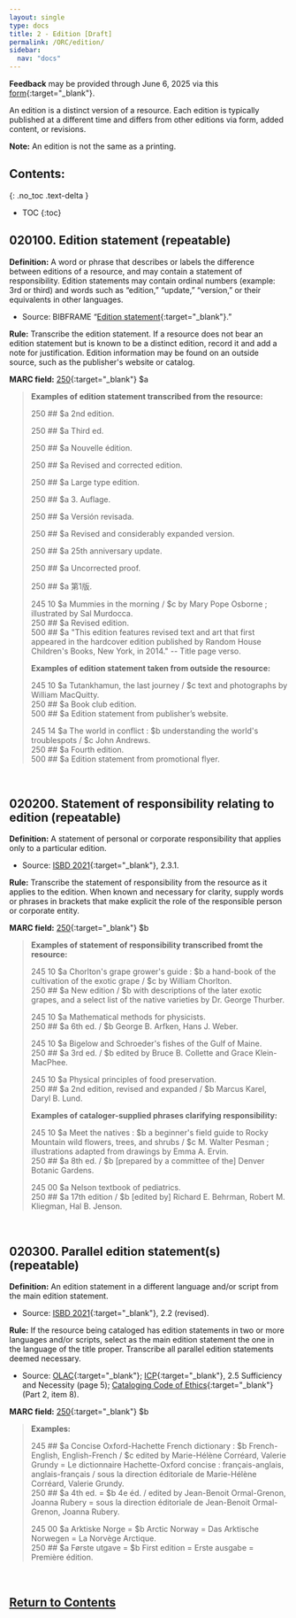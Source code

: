 ```yaml
---
layout: single
type: docs
title: 2 - Edition [Draft]
permalink: /ORC/edition/
sidebar:
  nav: "docs"
---
```


**Feedback** may be provided through June 6, 2025 via this [form](https://docs.google.com/forms/d/e/1FAIpQLSfNmW_OF2LGSdyogJ0Hk--b2JZ7C_-oLaAKBi-zF4Xi85bm7A/viewform){:target="_blank"}.

An edition is a distinct version of a resource. Each edition is typically published at a different time and differs from other editions via form, added content, or revisions.

**Note:** An edition is not the same as a printing.

## Contents:
{: .no_toc .text-delta }

- TOC
{:toc}
## 020100. Edition statement (repeatable)

**Definition:** A word or phrase that describes or labels the difference between editions of a resource, and may contain a statement of responsibility. Edition statements may contain ordinal numbers (example: 3rd or third) and words such as “edition,” “update,” “version,” or their equivalents in other languages. 

- Source: BIBFRAME “[Edition statement](https://id.loc.gov/ontologies/bibframe.html#p_editionStatement){:target="_blank"}\.”

**Rule:** Transcribe the edition statement. If a resource does not bear an edition statement but is known to be a distinct edition, record it and add a note for justification. Edition information may be found on an outside source, such as the publisher's website or catalog.  
   
**MARC field:** [250](https://www.loc.gov/marc/bibliographic/bd250.html){:target="_blank"} \$a

  
>**Examples of edition statement transcribed from the resource:** 
>  
>250 \#\# \$a 2nd edition.  
>  
>250 \#\# \$a Third ed.  
>  
>250 \#\# \$a Nouvelle édition.  
>  
>250 \#\# \$a Revised and corrected edition.  
>  
>250 \#\# \$a Large type edition.  
>  
>250 \#\# \$a 3\. Auflage.  
>  
>250 \#\# \$a Versión revisada.  
>  
>250 \#\# \$a Revised and considerably expanded version.  
>  
>250 \#\# \$a 25th anniversary update.  
>  
>250 \#\# \$a Uncorrected proof.  
>  
>250 \#\# \$a 第1版.  
>  
>245 10 \$a Mummies in the morning / \$c by Mary Pope Osborne ; illustrated by Sal Murdocca.  
>250 \#\# \$a Revised edition.  
>500 \#\# \$a "This edition features revised text and art that first appeared in the hardcover edition published by Random House Children's Books, New York, in 2014." \-- Title page verso.  
>  
>**Examples of edition statement taken from outside the resource:** 
>  
>245 10 \$a Tutankhamun, the last journey / \$c text and photographs by William MacQuitty.  
>250 \#\# \$a Book club edition.  
>500 \#\# \$a Edition statement from publisher’s website.  
>  
>245 14 \$a The world in conflict : \$b understanding the world's troublespots / \$c John Andrews.  
>250 \#\# \$a Fourth edition.  
>500 \#\# \$a Edition statement from promotional flyer.  

<br>

## 020200. Statement of responsibility relating to edition (repeatable)

**Definition:** A statement of personal or corporate responsibility that applies only to a particular edition.

- Source: [ISBD 2021](https://repository.ifla.org/server/api/core/bitstreams/202c522c-82e9-41ae-ab7c-d7227070142c/content){:target="_blank"}, 2.3.1.

**Rule:** Transcribe the statement of responsibility from the resource as it applies to the edition. When known and necessary for clarity, supply words or phrases in brackets that make explicit the role of the responsible person or corporate entity.

**MARC field:** [250](https://www.loc.gov/marc/bibliographic/bd250.html){:target="_blank"} \$b

>**Examples of statement of responsibility transcribed fromt the resource:**  
>  
>245 10 \$a Chorlton's grape grower's guide : \$b a hand-book of the cultivation of the exotic grape / \$c by William Chorlton.  
>250 \#\# \$a New edition / \$b with descriptions of the later exotic grapes, and a select list of the native varieties by Dr. George Thurber.  
>  
>245 10 \$a Mathematical methods for physicists.  
>250 \#\# \$a 6th ed. / \$b George B. Arfken, Hans J. Weber.  
>  
>245 10 \$a Bigelow and Schroeder's fishes of the Gulf of Maine.  
>250 \#\# \$a 3rd ed. / \$b edited by Bruce B. Collette and Grace Klein-MacPhee.  
>  
>245 10 \$a Physical principles of food preservation.  
>250 \#\# \$a 2nd edition, revised and expanded / \$b Marcus Karel, Daryl B. Lund.  
>  
>**Examples of cataloger-supplied phrases clarifying responsibility:**  
>  
>245 10 \$a Meet the natives : \$b a beginner's field guide to Rocky Mountain wild flowers, trees, and shrubs / \$c M. Walter Pesman ; illustrations adapted from drawings by Emma A. Ervin.  
>250 \#\# \$a 8th ed. / \$b \[prepared by a committee of the\] Denver Botanic Gardens.  
>  
>245 00 \$a Nelson textbook of pediatrics.  
>250 \#\# \$a 17th edition / \$b \[edited by\] Richard E. Behrman, Robert M. Kliegman, Hal B. Jenson.  

<br>

## 020300. Parallel edition statement(s) (repeatable)

**Definition:** An edition statement in a different language and/or script from the main edition statement.

* Source: [ISBD 2021](https://repository.ifla.org/server/api/core/bitstreams/202c522c-82e9-41ae-ab7c-d7227070142c/content){:target="_blank"}, 2.2 (revised).

**Rule:** If the resource being cataloged has edition statements in two or more languages and/or scripts, select as the main edition statement the one in the language of the title proper. Transcribe all parallel edition statements deemed necessary.

* Source: [OLAC](https://cornerstone.lib.mnsu.edu/cgi/viewcontent.cgi?article=1027&context=olac-publications){:target="_blank"}; 
[ICP](https://www.ifla.org/files/assets/cataloguing/icp/icp_2016-en.pdf){:target="_blank"}, 2.5 Sufficiency and Necessity (page 5); 
[Cataloging Code of Ethics](https://alair.ala.org/server/api/core/bitstreams/9923a196-d345-4244-a07c-19450965f167/content){:target="_blank"} (Part 2, item 8).

**MARC field:** [250](https://www.loc.gov/marc/bibliographic/bd250.html){:target="_blank"} \$b

>**Examples:**  
>  
>245 \#\#  \$a Concise Oxford-Hachette French dictionary : \$b French-English, English-French / \$c edited by Marie-Hélène Corréard, Valerie Grundy \= Le dictionnaire Hachette-Oxford concise : français-anglais, anglais-français / sous la direction éditoriale de Marie-Hélène Corréard, Valerie Grundy.  
>250 \#\# \$a 4th ed. \= \$b 4e éd. / edited by Jean-Benoit Ormal-Grenon, Joanna Rubery \= sous la direction éditoriale de Jean-Benoit Ormal-Grenon, Joanna Rubery.  
>  
>245 00 \$a Arktiske Norge \= \$b Arctic Norway \= Das Arktische Norwegen \= La Norvège Arctique.  
>250 \#\# \$a Første utgave \= \$b First edition \= Erste ausgabe \= Première édition.  

<br>

[Return to Contents](#contents)
---
